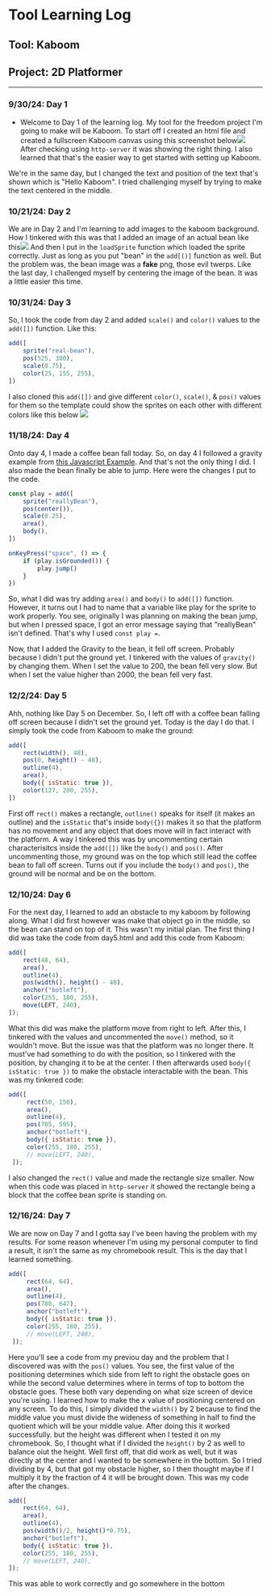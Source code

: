 # Tool Learning Log

## Tool: **Kaboom**

## Project: **2D Platformer**

---

### 9/30/24: Day 1
* Welcome to Day 1 of the learning log. My tool for the freedom project I'm going to make will be Kaboom. To start off I created an html file and created a fullscreen Kaboom canvas using this screenshot below![](screenshots/screenshot1.png)
After checking using `http-server` it was showing the right thing. I also learned that that's the easier way to get started with setting up Kaboom.

We're in the same day, but I changed the text and position of the text that's shown which is "Hello Kaboom". I tried challenging myself by trying to make the text centered in the middle.
### 10/21/24: Day 2
We are in Day 2 and I'm learning to add images to the kaboom background. How I tinkered with this was that I added an image of an actual bean like this![](sprites/beans.png)
And then I put in the `loadSprite` function which loaded the sprite correctly. Just as long as you put "bean" in the `add[()]` function as well. But the problem was, the bean image was a **fake** png, those evil twerps. Like the last day, I challenged myself by centering the image of the bean. It was a little easier this time.

### 10/31/24: Day 3
So, I took the code from day 2 and added `scale()` and `color()` values to the `add([])` function. Like this:
```js
add([
    sprite("real-bean"),
    pos(525, 300),
    scale(0.75),
    color(25, 155, 255),
])
```
I also cloned this `add([])` and give different `color()`, `scale()`, & `pos()` values for them so the template could show the sprites on each other with different colors like this below ![](screenshots/daythree.png)

### 11/18/24: Day 4
Onto day 4, I made a coffee bean fall today. So, on day 4 I followed a gravity example from [this Javascript Example](https://kaboomjs.com/play?example=gravity). And that's not the only thing I did. I also made the bean finally be able to jump. Here were the changes I put to the code.
```js
const play = add([
    sprite("reallyBean"),
	pos(center()),
    scale(0.25),
    area(),
    body(),
])

onKeyPress("space", () => {
	if (play.isGrounded()) {
		play.jump()
	}
})
```
So, what I did was try adding `area()` and `body()` to `add([])` function. However, it turns out I had to name that a variable like play for the sprite to work properly. You see, originally I was planning on making the bean jump, but when I pressed space, I got an error message saying that "reallyBean" isn't defined. That's why I used `const play =`.

Now, that I added the Gravity to the bean, it fell off screen. Probably because I didn't put the ground yet. I tinkered with the values of `gravity()` by changing them. When I set the value to 200, the bean fell very slow. But when I set the value higher than 2000, the bean fell very fast.

### 12/2/24: Day 5
Ahh, nothing like Day 5 on December. So, I left off with a coffee bean falling off screen because I didn't set the ground yet. Today is the day I do that. I simply took the code from Kaboom to make the ground:
```js
add([
    rect(width(), 48),
    pos(0, height() - 48),
    outline(4),
    area(),
    body({ isStatic: true }),
    color(127, 200, 255),
])
```
First off `rect()` makes a rectangle, `outline()` speaks for itself (it makes an outline) and the `isStatic` that's inside `body({})` makes it so that the platform has no movement and any object that does move will in fact interact with the platform. A way I tinkered this was by uncommenting certain characterisitcs inside the `add([])` like the `body()` and `pos()`. After uncommenting those, my ground was on the top which still lead the coffee bean to fall off screen. Turns out if you include the `body()` and `pos()`, the ground will be normal and be on the bottom.

### 12/10/24: Day 6
For the next day, I learned to add an obstacle to my kaboom by following along. What I did first however was make that object go in the middle, so the bean can stand on top of it. This wasn't my initial plan. The first thing I did was take the code from day5.html and add this code from Kaboom:
```js
add([
    rect(48, 64),
    area(),
    outline(4),
    pos(width(), height() - 48),
    anchor("botleft"),
    color(255, 180, 255),
    move(LEFT, 240),
]);
```
What this did was make the platform move from right to left. After this, I tinkered with the values and uncommented the `move()` method, so it wouldn't move. But the issue was that the platform was no longer there. It must've had something to do with the position, so I tinkered with the position, by changing it to be at the center. I then afterwards used `body({ isStatic: true })` to make the obstacle interactable with the bean. This was my tinkered code:
```js
add([
     rect(50, 150),
     area(),
     outline(4),
     pos(705, 595),
     anchor("botleft"),
     body({ isStatic: true }),
     color(255, 180, 255),
     // move(LEFT, 240),
 ]);
```
I also changed the `rect()` value and made the rectangle size smaller. Now when this code was placed in `http-server` it showed the rectangle being a block that the coffee bean sprite is standing on.

### 12/16/24: Day 7
We are now on Day 7 and I gotta say I've been having the problem with my results. For some reason whenever I'm using my personal computer to find a result, it isn't the same as my chromebook result. This is the day that I learned something.
```js
add([
     rect(64, 64),
     area(),
     outline(4),
     pos(780, 647),
     anchor("botleft"),
     body({ isStatic: true }),
     color(255, 180, 255),
     // move(LEFT, 240),
 ]);
 ```
 Here you'll see a code from my previou day and the problem that I discovered was with the `pos()` values. You see, the first value of the positioning determines which side from left to right the obstacle goes on while the second value determines where in terms of top to bottom the obstacle goes. These both vary depending on what size screen of device you're using. I learned how to make the x value of positioning centered on any screen. To do this, I simply divided the `width()` by 2 because to find the middle value you must divide the wideness of something in half to find the quotient which will be your middle value. After doing this it worked successfully. but the height was different when I tested it on my chromebook. So, I thought what if I divided the `height()` by 2 as well to balance oiut the height. Well first off, that did work as well, but it was directly at the center and I wanted to be somewhere in the bottom. So I tried dividing by 4, but that got my obstacle higher, so I then thought maybe if I multiply it by the fraction of 4 it will be brought down. This was my code after the changes.
 ```js
 add([
     rect(64, 64),
     area(),
     outline(4),
     pos(width()/2, height()*0.75),
     anchor("botleft"),
     body({ isStatic: true }),
     color(255, 180, 255),
     // move(LEFT, 240),
 ]);
 ```
 This was able to work correctly and go somewhere in the bottom
<!--
* Links you used today (websites, videos, etc)
* Things you tried, progress you made, etc
* Challenges, a-ha moments, etc
* Questions you still have
* What you're going to try next
-->
